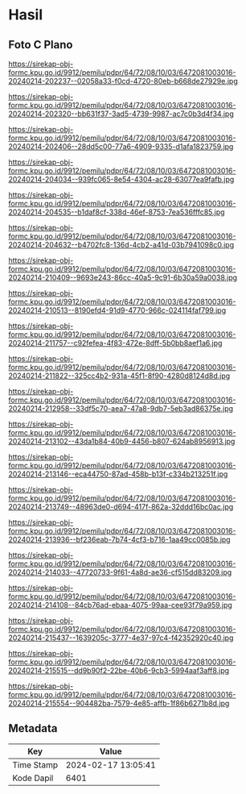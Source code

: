 # Hasil

## Foto C Plano

https://sirekap-obj-formc.kpu.go.id/9912/pemilu/pdpr/64/72/08/10/03/6472081003016-20240214-202237--02058a33-f0cd-4720-80eb-b668de27929e.jpg

https://sirekap-obj-formc.kpu.go.id/9912/pemilu/pdpr/64/72/08/10/03/6472081003016-20240214-202320--bb631f37-3ad5-4739-9987-ac7c0b3d4f34.jpg

https://sirekap-obj-formc.kpu.go.id/9912/pemilu/pdpr/64/72/08/10/03/6472081003016-20240214-202406--28dd5c00-77a6-4909-9335-d1afa1823759.jpg

https://sirekap-obj-formc.kpu.go.id/9912/pemilu/pdpr/64/72/08/10/03/6472081003016-20240214-204034--939fc065-8e54-4304-ac28-63077ea9fafb.jpg

https://sirekap-obj-formc.kpu.go.id/9912/pemilu/pdpr/64/72/08/10/03/6472081003016-20240214-204535--b1daf8cf-338d-46ef-8753-7ea536fffc85.jpg

https://sirekap-obj-formc.kpu.go.id/9912/pemilu/pdpr/64/72/08/10/03/6472081003016-20240214-204632--b4702fc8-136d-4cb2-a41d-03b7941098c0.jpg

https://sirekap-obj-formc.kpu.go.id/9912/pemilu/pdpr/64/72/08/10/03/6472081003016-20240214-210409--9693e243-86cc-40a5-9c91-6b30a59a0038.jpg

https://sirekap-obj-formc.kpu.go.id/9912/pemilu/pdpr/64/72/08/10/03/6472081003016-20240214-210513--8190efd4-91d9-4770-966c-024114faf799.jpg

https://sirekap-obj-formc.kpu.go.id/9912/pemilu/pdpr/64/72/08/10/03/6472081003016-20240214-211757--c92fefea-4f83-472e-8dff-5b0bb8aef1a6.jpg

https://sirekap-obj-formc.kpu.go.id/9912/pemilu/pdpr/64/72/08/10/03/6472081003016-20240214-211822--325cc4b2-931a-45f1-8f90-4280d8124d8d.jpg

https://sirekap-obj-formc.kpu.go.id/9912/pemilu/pdpr/64/72/08/10/03/6472081003016-20240214-212958--33df5c70-aea7-47a8-9db7-5eb3ad86375e.jpg

https://sirekap-obj-formc.kpu.go.id/9912/pemilu/pdpr/64/72/08/10/03/6472081003016-20240214-213102--43da1b84-40b9-4456-b807-624ab8956913.jpg

https://sirekap-obj-formc.kpu.go.id/9912/pemilu/pdpr/64/72/08/10/03/6472081003016-20240214-213146--eca44750-87ad-458b-b13f-c334b213251f.jpg

https://sirekap-obj-formc.kpu.go.id/9912/pemilu/pdpr/64/72/08/10/03/6472081003016-20240214-213749--48963de0-d694-417f-862a-32ddd16bc0ac.jpg

https://sirekap-obj-formc.kpu.go.id/9912/pemilu/pdpr/64/72/08/10/03/6472081003016-20240214-213936--bf236eab-7b74-4cf3-b716-1aa49cc0085b.jpg

https://sirekap-obj-formc.kpu.go.id/9912/pemilu/pdpr/64/72/08/10/03/6472081003016-20240214-214033--47720733-9f61-4a8d-ae36-cf515dd83209.jpg

https://sirekap-obj-formc.kpu.go.id/9912/pemilu/pdpr/64/72/08/10/03/6472081003016-20240214-214108--84cb76ad-ebaa-4075-99aa-cee93f79a959.jpg

https://sirekap-obj-formc.kpu.go.id/9912/pemilu/pdpr/64/72/08/10/03/6472081003016-20240214-215437--1639205c-3777-4e37-97c4-f42352920c40.jpg

https://sirekap-obj-formc.kpu.go.id/9912/pemilu/pdpr/64/72/08/10/03/6472081003016-20240214-215515--dd9b90f2-22be-40b6-9cb3-5994aaf3aff8.jpg

https://sirekap-obj-formc.kpu.go.id/9912/pemilu/pdpr/64/72/08/10/03/6472081003016-20240214-215554--904482ba-7579-4e85-affb-1f86b6271b8d.jpg


## Metadata

| Key        | Value               |
| ---------- | ------------------- |
| Time Stamp | 2024-02-17 13:05:41 |
| Kode Dapil | 6401                |



